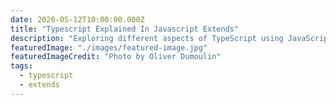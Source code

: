 ```yaml
---
date: 2020-05-12T10:00:00.000Z
title: "Typescript Explained In Javascript Extends"
description: "Exploring different aspects of TypeScript using JavaScript."
featuredImage: "./images/featured-image.jpg"
featuredImageCredit: "Photo by Oliver Dumoulin"
tags:
  - typescript
  - extends
---
```



